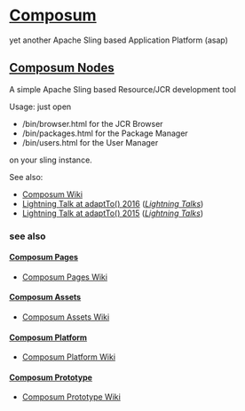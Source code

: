# [Composum](https://ist-software.atlassian.net/wiki/display/CMP/Composum)

yet another Apache Sling based Application Platform (asap)

## [Composum Nodes](https://ist-software.atlassian.net/wiki/display/CMP/Composum+Nodes)

A simple Apache Sling based Resource/JCR development tool

Usage: just open

* /bin/browser.html for the JCR Browser
* /bin/packages.html for the Package Manager
* /bin/users.html for the User Manager

on your sling instance.

See also:

* [Composum Wiki](https://ist-software.atlassian.net/wiki/display/CMP/Composum)
* [Lightning Talk at adaptTo() 2016](https://adapt.to/content/dam/adaptto/production/presentations/2016/adaptTo2016-LightningTalk-Staging-by-Versioning-Ralf-Wunsch.pdf/_jcr_content/renditions/original./adaptTo2016-LightningTalk-Staging-by-Versioning-Ralf-Wunsch.pdf) ([_Lightning Talks_](https://adapt.to/2016/en/schedule/lightning-talks.html))
* [Lightning Talk at adaptTo() 2015](http://adapt.to/content/dam/adaptto/production/presentations/2015/adaptTo2015-LightningTalk-Composum-Console-Ralf-Wunsch.pdf/_jcr_content/renditions/original./adaptTo2015-LightningTalk-Composum-Console-Ralf-Wunsch.pdf) ([_Lightning Talks_](https://adapt.to/2015/en/schedule/lightning-talks.html))

### see also

#### [Composum Pages](https://github.com/ist-dresden/composum-pages)

* [Composum Pages Wiki](https://ist-software.atlassian.net/wiki/display/CMP/Composum+Pages)

#### [Composum Assets](https://github.com/ist-dresden/composum-assets)

* [Composum Assets Wiki](https://ist-software.atlassian.net/wiki/display/CMP/Composum+Assets)

#### [Composum Platform](https://github.com/ist-dresden/composum-platform)

* [Composum Platform Wiki](https://ist-software.atlassian.net/wiki/display/CMP/Composum+Platform)

#### [Composum Prototype](https://github.com/ist-dresden/composum-prototype)

* [Composum Prototype Wiki](https://ist-software.atlassian.net/wiki/display/CMP/Composum+Prototype)
